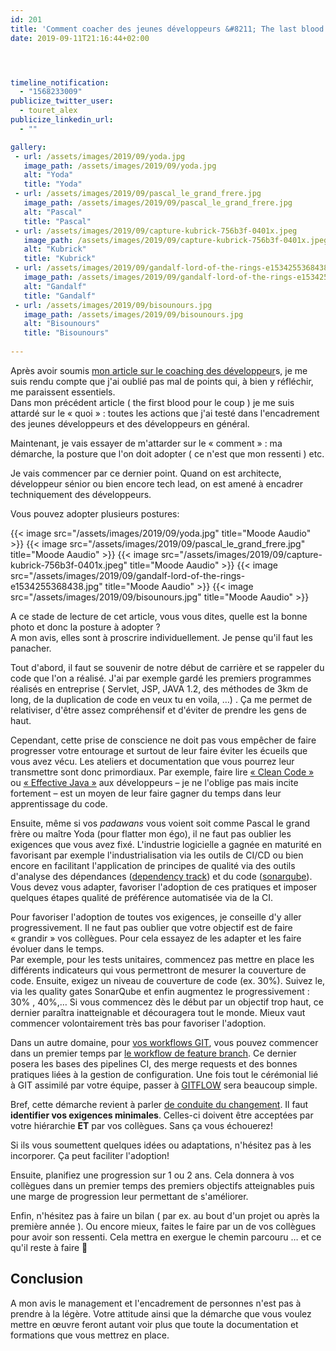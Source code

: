 ```yaml
---
id: 201
title: 'Comment coacher des jeunes développeurs &#8211; The last blood'
date: 2019-09-11T21:16:44+02:00




timeline_notification:
  - "1568233009"
publicize_twitter_user:
  - touret_alex
publicize_linkedin_url:
  - ""

gallery:
 - url: /assets/images/2019/09/yoda.jpg
   image_path: /assets/images/2019/09/yoda.jpg
   alt: "Yoda"
   title: "Yoda"
 - url: /assets/images/2019/09/pascal_le_grand_frere.jpg
   image_path: /assets/images/2019/09/pascal_le_grand_frere.jpg
   alt: "Pascal"
   title: "Pascal"
 - url: /assets/images/2019/09/capture-kubrick-756b3f-0401x.jpeg
   image_path: /assets/images/2019/09/capture-kubrick-756b3f-0401x.jpeg
   alt: "Kubrick"
   title: "Kubrick"
 - url: /assets/images/2019/09/gandalf-lord-of-the-rings-e1534255368438.jpg
   image_path: /assets/images/2019/09/gandalf-lord-of-the-rings-e1534255368438.jpg
   alt: "Gandalf"
   title: "Gandalf"
 - url: /assets/images/2019/09/bisounours.jpg
   image_path: /assets/images/2019/09/bisounours.jpg
   alt: "Bisounours"
   title: "Bisounours"
   
---
```

Après avoir soumis [mon article sur le coaching des développeur](http://blog.touret.info/2019/07/17/comment-coacher-des-jeunes-developpeurs/)s, je me suis rendu compte que j'ai oublié pas mal de points qui, à bien y réfléchir, me paraissent essentiels.  
Dans mon précédent article ( the first blood pour le coup ) je me suis attardé sur le « quoi » : toutes les actions que j'ai testé dans l'encadrement des jeunes développeurs et des développeurs en général.

Maintenant, je vais essayer de m'attarder sur le « comment » : ma démarche, la posture que l'on doit adopter ( ce n'est que mon ressenti ) etc.

Je vais commencer par ce dernier point. Quand on est architecte, développeur sénior ou bien encore tech lead, on est amené à encadrer techniquement des développeurs.

Vous pouvez adopter plusieurs postures:

{{< image src="/assets/images/2019/09/yoda.jpg" title="Moode Aaudio" >}}
{{< image src="/assets/images/2019/09/pascal_le_grand_frere.jpg" title="Moode Aaudio" >}}
{{< image src="/assets/images/2019/09/capture-kubrick-756b3f-0401x.jpeg" title="Moode Aaudio" >}}
{{< image src="/assets/images/2019/09/gandalf-lord-of-the-rings-e1534255368438.jpg" title="Moode Aaudio" >}}
{{< image src="/assets/images/2019/09/bisounours.jpg" title="Moode Aaudio" >}}

A ce stade de lecture de cet article, vous vous dites, quelle est la bonne photo et donc la posture à adopter ?  
A mon avis, elles sont à proscrire individuellement. Je pense qu'il faut les panacher.

Tout d'abord, il faut se souvenir de notre début de carrière et se rappeler du code que l'on a réalisé. J'ai par exemple gardé les premiers programmes réalisés en entreprise ( Servlet, JSP, JAVA 1.2, des méthodes de 3km de long, de la duplication de code en veux tu en voila, &#8230;) . Ça me permet de relativiser, d'être assez compréhensif et d'éviter de prendre les gens de haut.  
  
Cependant, cette prise de conscience ne doit pas vous empêcher de faire progresser votre entourage et surtout de leur faire éviter les écueils que vous avez vécu. Les ateliers et documentation que vous pourrez leur transmettre sont donc primordiaux. Par exemple, faire lire [« Clean Code »](https://g.co/kgs/Xes2A3) ou [« Effective Java »](https://g.co/kgs/WL4qUH) aux développeurs &#8211; je ne l'oblige pas mais incite fortement &#8211; est un moyen de leur faire gagner du temps dans leur apprentissage du code.  
  
Ensuite, même si vos _padawans_ vous voient soit comme Pascal le grand frère ou maître Yoda (pour flatter mon égo), il ne faut pas oublier les exigences que vous avez fixé. L'industrie logicielle a gagnée en maturité en favorisant par exemple l'industrialisation via les outils de CI/CD ou bien encore en facilitant l'application de principes de qualité via des outils d'analyse des dépendances ([dependency track](https://docs.dependencytrack.org/)) et du code ([sonarqube](https://www.sonarqube.org/)). Vous devez vous adapter, favoriser l'adoption de ces pratiques et imposer quelques étapes qualité de préférence automatisée via de la CI.  


Pour favoriser l'adoption de toutes vos exigences, je conseille d'y aller progressivement. Il ne faut pas oublier que votre objectif est de faire « grandir » vos collègues. Pour cela essayez de les adapter et les faire évoluer dans le temps.  
Par exemple, pour les tests unitaires, commencez pas mettre en place les différents indicateurs qui vous permettront de mesurer la couverture de code. Ensuite, exigez un niveau de couverture de code (ex. 30%). Suivez le, via les quality gates SonarQube et enfin augmentez le progressivement : 30% , 40%,&#8230; Si vous commencez dès le début par un objectif trop haut, ce dernier paraîtra inatteignable et découragera tout le monde. Mieux vaut commencer volontairement très bas pour favoriser l'adoption.

Dans un autre domaine, pour [vos workflows GIT](https://www.atlassian.com/git/tutorials/comparing-workflows/), vous pouvez commencer dans un premier temps par [le workflow de feature branch](https://www.atlassian.com/git/tutorials/comparing-workflows/feature-branch-workflow). Ce dernier posera les bases des pipelines CI, des merge requests et des bonnes pratiques liées à la gestion de configuration. Une fois tout le cérémonial lié à GIT assimilé par votre équipe, passer à [GITFLOW](https://www.atlassian.com/git/tutorials/comparing-workflows/gitflow-workflow) sera beaucoup simple.  


Bref, cette démarche revient à parler [de conduite du changement](https://fr.wikipedia.org/wiki/Conduite_du_changement). Il faut **identifier vos exigences minimales**. Celles-ci doivent être acceptées par votre hiérarchie **ET** par vos collègues. Sans ça vous échouerez! 

Si ils vous soumettent quelques idées ou adaptations, n'hésitez pas à les incorporer. Ça peut faciliter l'adoption!

Ensuite, planifiez une progression sur 1 ou 2 ans. Cela donnera à vos collègues dans un premier temps des premiers objectifs atteignables puis une marge de progression leur permettant de s'améliorer.

Enfin, n'hésitez pas à faire un bilan ( par ex. au bout d'un projet ou après la première année ). Ou encore mieux, faites le faire par un de vos collègues pour avoir son ressenti. Cela mettra en exergue le chemin parcouru &#8230; et ce qu'il reste à faire 🙂

## Conclusion

A mon avis le management et l'encadrement de personnes n'est pas à prendre à la légère. Votre attitude ainsi que la démarche que vous voulez mettre en œuvre feront autant voir plus que toute la documentation et formations que vous mettrez en place.